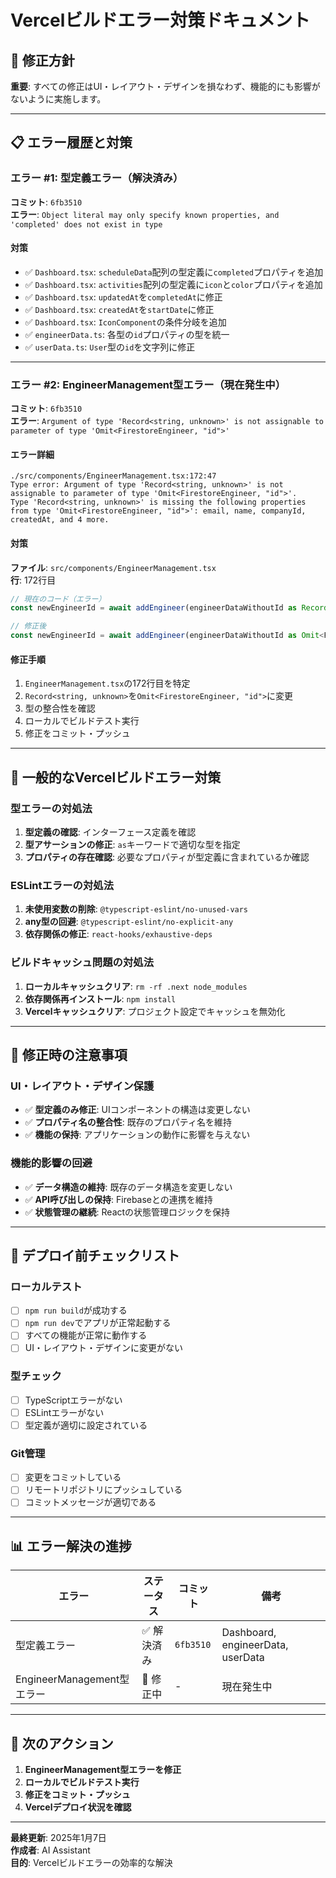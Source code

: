 # Vercelビルドエラー対策ドキュメント

## 🎯 修正方針
**重要**: すべての修正はUI・レイアウト・デザインを損なわず、機能的にも影響がないように実施します。

---

## 📋 エラー履歴と対策

### **エラー #1: 型定義エラー（解決済み）**
**コミット**: `6fb3510`  
**エラー**: `Object literal may only specify known properties, and 'completed' does not exist in type`

#### 対策
- ✅ `Dashboard.tsx`: `scheduleData`配列の型定義に`completed`プロパティを追加
- ✅ `Dashboard.tsx`: `activities`配列の型定義に`icon`と`color`プロパティを追加
- ✅ `Dashboard.tsx`: `updatedAt`を`completedAt`に修正
- ✅ `Dashboard.tsx`: `createdAt`を`startDate`に修正
- ✅ `Dashboard.tsx`: `IconComponent`の条件分岐を追加
- ✅ `engineerData.ts`: 各型の`id`プロパティの型を統一
- ✅ `userData.ts`: `User`型の`id`を文字列に修正

---

### **エラー #2: EngineerManagement型エラー（現在発生中）**
**コミット**: `6fb3510`  
**エラー**: `Argument of type 'Record<string, unknown>' is not assignable to parameter of type 'Omit<FirestoreEngineer, "id">'`

#### エラー詳細
```
./src/components/EngineerManagement.tsx:172:47
Type error: Argument of type 'Record<string, unknown>' is not assignable to parameter of type 'Omit<FirestoreEngineer, "id">'.
Type 'Record<string, unknown>' is missing the following properties from type 'Omit<FirestoreEngineer, "id">': email, name, companyId, createdAt, and 4 more.
```

#### 対策
**ファイル**: `src/components/EngineerManagement.tsx`  
**行**: 172行目

```typescript
// 現在のコード（エラー）
const newEngineerId = await addEngineer(engineerDataWithoutId as Record<string, unknown>);

// 修正後
const newEngineerId = await addEngineer(engineerDataWithoutId as Omit<FirestoreEngineer, "id">);
```

#### 修正手順
1. `EngineerManagement.tsx`の172行目を特定
2. `Record<string, unknown>`を`Omit<FirestoreEngineer, "id">`に変更
3. 型の整合性を確認
4. ローカルでビルドテスト実行
5. 修正をコミット・プッシュ

---

## 🔧 一般的なVercelビルドエラー対策

### **型エラーの対処法**
1. **型定義の確認**: インターフェース定義を確認
2. **型アサーションの修正**: `as`キーワードで適切な型を指定
3. **プロパティの存在確認**: 必要なプロパティが型定義に含まれているか確認

### **ESLintエラーの対処法**
1. **未使用変数の削除**: `@typescript-eslint/no-unused-vars`
2. **any型の回避**: `@typescript-eslint/no-explicit-any`
3. **依存関係の修正**: `react-hooks/exhaustive-deps`

### **ビルドキャッシュ問題の対処法**
1. **ローカルキャッシュクリア**: `rm -rf .next node_modules`
2. **依存関係再インストール**: `npm install`
3. **Vercelキャッシュクリア**: プロジェクト設定でキャッシュを無効化

---

## 📝 修正時の注意事項

### **UI・レイアウト・デザイン保護**
- ✅ **型定義のみ修正**: UIコンポーネントの構造は変更しない
- ✅ **プロパティ名の整合性**: 既存のプロパティ名を維持
- ✅ **機能の保持**: アプリケーションの動作に影響を与えない

### **機能的影響の回避**
- ✅ **データ構造の維持**: 既存のデータ構造を変更しない
- ✅ **API呼び出しの保持**: Firebaseとの連携を維持
- ✅ **状態管理の継続**: Reactの状態管理ロジックを保持

---

## 🚀 デプロイ前チェックリスト

### **ローカルテスト**
- [ ] `npm run build`が成功する
- [ ] `npm run dev`でアプリが正常起動する
- [ ] すべての機能が正常に動作する
- [ ] UI・レイアウト・デザインに変更がない

### **型チェック**
- [ ] TypeScriptエラーがない
- [ ] ESLintエラーがない
- [ ] 型定義が適切に設定されている

### **Git管理**
- [ ] 変更をコミットしている
- [ ] リモートリポジトリにプッシュしている
- [ ] コミットメッセージが適切である

---

## 📊 エラー解決の進捗

| エラー | ステータス | コミット | 備考 |
|--------|------------|----------|------|
| 型定義エラー | ✅ 解決済み | `6fb3510` | Dashboard, engineerData, userData |
| EngineerManagement型エラー | 🔄 修正中 | - | 現在発生中 |

---

## 🎯 次のアクション

1. **EngineerManagement型エラーを修正**
2. **ローカルでビルドテスト実行**
3. **修正をコミット・プッシュ**
4. **Vercelデプロイ状況を確認**

---

**最終更新**: 2025年1月7日  
**作成者**: AI Assistant  
**目的**: Vercelビルドエラーの効率的な解決
